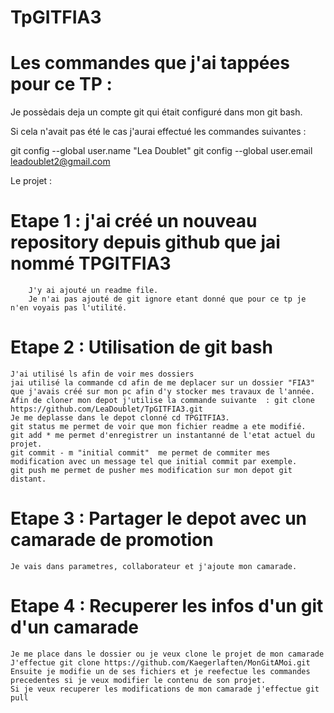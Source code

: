 # TpGITFIA3

# Les commandes que j'ai tappées pour ce TP : 

Je possèdais deja un compte git qui était configuré dans mon git bash.

Si cela n'avait pas été le cas j'aurai effectué les commandes suivantes : 

git config --global user.name "Lea Doublet"
git config --global user.email leadoublet2@gmail.com

Le projet : 

# Etape 1 : j'ai créé un nouveau repository depuis github que jai nommé TPGITFIA3
        J'y ai ajouté un readme file.
        Je n'ai pas ajouté de git ignore etant donné que pour ce tp je n'en voyais pas l'utilité.

# Etape 2 : Utilisation de git bash
    J'ai utilisé ls afin de voir mes dossiers
    jai utilisé la commande cd afin de me deplacer sur un dossier "FIA3" que j'avais créé sur mon pc afin d'y stocker mes travaux de l'année.
    Afin de cloner mon depot j'utilise la commande suivante  : git clone https://github.com/LeaDoublet/TpGITFIA3.git
    Je me deplasse dans le depot clonné cd TPGITFIA3.
    git status me permet de voir que mon fichier readme a ete modifié.
    git add * me permet d'enregistrer un instantanné de l'etat actuel du projet.
    git commit - m "initial commit"  me permet de commiter mes modification avec un message tel que initial commit par exemple.
    git push me permet de pusher mes modification sur mon depot git distant.

# Etape 3 :  Partager le depot avec un camarade de promotion
    Je vais dans parametres, collaborateur et j'ajoute mon camarade.

# Etape 4 : Recuperer les infos d'un git d'un camarade
    Je me place dans le dossier ou je veux clone le projet de mon camarade
    J'effectue git clone https://github.com/Kaegerlaften/MonGitAMoi.git
    Ensuite je modifie un de ses fichiers et je reefectue les commandes precedentes si je veux modifier le contenu de son projet.
    Si je veux recuperer les modifications de mon camarade j'effectue git pull

 
